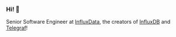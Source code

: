 ### Hi! 👋

Senior Software Engineer at [InfluxData](https://github.com/influxdata), the creators of [InfluxDB](https://github.com/influxdata/influxdb) and [Telegraf](https://github.com/influxdata/telegraf)!
